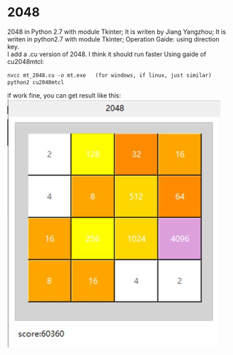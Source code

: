 # 2048
2048 in Python 2.7 with module Tkinter; 
It is writen by Jiang Yangzhou; 
It is writen in python2.7 with module Tkinter;
Operation Gaide: using direction key.  
I add a .cu version of 2048. I think it should run faster
Using gaide of cu2048mtcl:
```
nvcc mt_2048.cu -o mt.exe   (for windows, if linux, just similar)
python2 cu2048mtcl
```
if work fine, you can get result like this:  
![4096](https://github.com/jiangyangzhou/2048/blob/master/4096.JPG)
